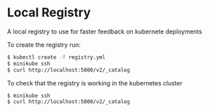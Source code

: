 # Local Registry

A local registry to use for faster feedback on kubernete deployments

To create the registry run:

```bash
$ kubectl create -f registry.yml
$ minikube ssh
$ curl http://localhost:5000/v2/_catalog
```

To check that the registry is working in the kubernetes cluster
```bash
$ minikube ssh
$ curl http://localhost:5000/v2/_catalog
```
